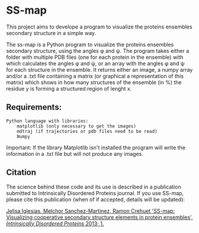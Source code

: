 # SS-map

This project aims to develope a program to visualize the proteins ensembles secondary structure in a simple way.

The ss-map is a Python program to visualize the proteins ensembles secondary structure, using the angles φ and ψ. The program takes either a folder with multiple PDB files (one for each protein in the ensemble) with which calculates the angles φ and ψ, or an array with the angles φ and ψ for each structure in the ensemble. It returns either an image, a numpy array and/or a .txt file containing a matrix (or graphical a representation of this matrix) which shows in how many structures of the ensemble (in %) the residue y is forming a structured region of lenght x.

## Requirements:

    Python language with libraries:
        matplotlib (only necessary to get the images)
        mdtraj (if trajectories or pdb files need to be read)
        Numpy 

Important: If the library Matplotlib isn't installed the program will write the information in a .txt file but will not produce any images.

## Citation

The science behind these code and its use is described in a publication submitted to Intrinsically Disordered Proteins journal. If you use SS-map, please cite this publication (when of if accepted, details will be updated):

[Jelisa Iglesias, Melchor Sanchez-Martinez, Ramon Crehuet 'SS-map: Visualizing cooperative secondary structure elements in protein ensembles', *Intrinsically Disordered Proteins* 2013; 1.](http://www.tandfonline.com/doi/full/10.4161/idp.25323) 
